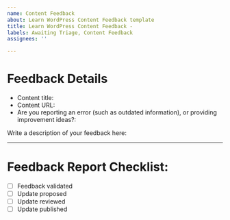 ```yaml
---
name: Content Feedback
about: Learn WordPress Content Feedback template
title: Learn WordPress Content Feedback -
labels: Awaiting Triage, Content Feedback
assignees: ''

---
```

<!--
Thank you for taking the time to report feedback about content hosted on https://learn.wordpress.org.
To start, please add a brief description of your feedback to the title above.
Then, fill out the details below under Feedback Details.

You can leave "Feedback Report Checklist" as-is.

Thank you for your feedback!
-->

# Feedback Details
- Content title:
- Content URL:
- Are you reporting an error (such as outdated information), or providing improvement ideas?:

Write a description of your feedback here:


---

# Feedback Report Checklist:
- [ ] Feedback validated
- [ ] Update proposed
- [ ] Update reviewed
- [ ] Update published
